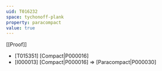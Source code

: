 ```yaml
---
uid: T016232
space: tychonoff-plank
property: paracompact
value: true
---
```

[[Proof]]

* [T015351] [Compact|P000016]
* [I000013] [Compact|P000016] => [Paracompact|P000030]

